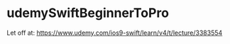 # udemySwiftBeginnerToPro

Let off at:
https://www.udemy.com/ios9-swift/learn/v4/t/lecture/3383554






